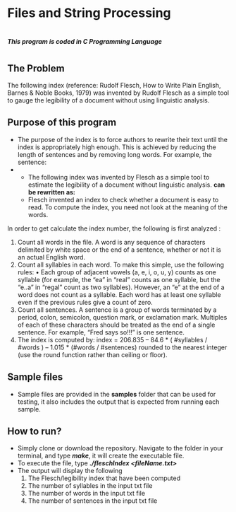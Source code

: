# Files and String Processing
#
##### This program is coded in **C** Programming Language
#
## The Problem
The following index (reference: Rudolf Flesch, How to Write Plain English, Barnes & Noble Books, 1979) was invented by Rudolf Flesch as a simple tool to gauge the legibility of a document without using linguistic analysis.

## Purpose of this program
- The purpose of the index is to force authors to rewrite their text until the index is appropriately high enough. This is achieved by reducing the length of sentences and by removing long words. For example, the sentence:
-
    - The following index was invented by Flesch as a simple tool to estimate the legibility of a document without linguistic analysis.
**can be rewritten as:**
    - Flesch invented an index to check whether a document is easy to read. To compute the index, you need not look at the meaning of the words.

In order to get calculate the index number, the following is first analyzed :
1. Count all words in the file. A word is any sequence of characters delimited by white space or the end of a sentence, whether or not it is an actual English word.
2. Count all syllables in each word. To make this simple, use the following rules:
• Each group of adjacent vowels (a, e, i, o, u, y) counts as one syllable (for example, the “ea” in “real” counts as one syllable, but the “e..a” in “regal” count as two syllables). However, an “e” at the end of a word does not count as a syllable. Each word has at least one syllable even if the previous rules give a count of zero.
3. Count all sentences. A sentence is a group of words terminated by a period, colon, semicolon, question mark, or exclamation mark. Multiples of each of these characters should be treated as the end of a single sentence. For example, “Fred says so!!!” is one sentence.
4. The index is computed by:
index = 206.835 – 84.6 * ( #syllables / #words ) – 1.015 * (#words / #sentences)
rounded to the nearest integer (use the round function rather than ceiling or floor).

## Sample files
- Sample files are provided in the **samples** folder that can be used for testing, it also includes the output that is expected from running each sample.

## How to run?
- Simply clone or download the repository. Navigate to the folder in your terminal, and type ***make***, it will create the executable file.
- To execute the file, type ***./fleschIndex <fileName.txt>***
- The output will display the following 
    1. The Flesch/legibility index that have been computed
    2. The number of syllables in the input txt file
    3. The number of words in the input txt file
    4. The number of sentences in the input txt file
